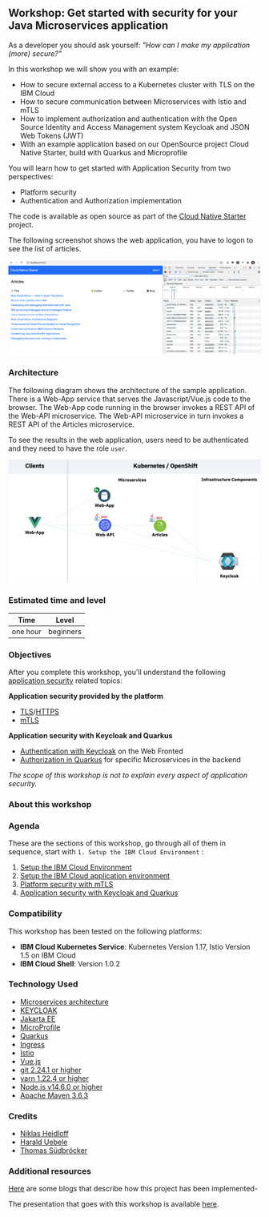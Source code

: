 ## Workshop: Get started with security for your Java Microservices application

As a developer you should ask yourself: *"How can I make my application (more) secure?"*

In this workshop we will show you with an example:
* How to secure external access to a Kubernetes cluster with TLS on the IBM Cloud
* How to secure communication between Microservices with Istio and mTLS
* How to implement authorization and authentication with the Open Source Identity and Access Management system Keycloak and JSON Web Tokens (JWT)
* With an example application based on our OpenSource project Cloud Native Starter, build with Quarkus and Microprofile

You will learn how to get started with Application Security from two perspectives:

* Platform security 
* Authentication and Authorization implementation

The code is available as open source as part of the [Cloud Native Starter](https://github.com/IBM/cloud-native-starter/tree/master/reactive) project. 

The following screenshot shows the web application, you have to logon to see the list of articles.

<kbd><img src="../images/architecture-wep-app-screenshot.png"/></kbd>

### Architecture

The following diagram shows the architecture of the sample application. There is a Web-App service that serves the Javascript/Vue.js code to the browser. The Web-App code running in the browser invokes a REST API of the Web-API microservice. The Web-API microservice in turn invokes a REST API of the Articles microservice. 

To see the results in the web application, users need to be authenticated and they need to have the role `user`. 

<kbd><img src="../images/architecture-diagram.png"/></kbd>

### Estimated time and level

|  Time | Level  |
| - | - |
| one hour | beginners |

### Objectives

After you complete this workshop, you'll understand the following [application security](https://en.wikipedia.org/wiki/Application_security) related topics:

**Application security provided by the platform**
* [TLS](https://en.wikipedia.org/wiki/Transport_Layer_Security)/[HTTPS](https://en.wikipedia.org/wiki/HTTPS)
* [mTLS](https://en.wikipedia.org/wiki/Mutual_authentication)

**Application security with Keycloak and Quarkus**
* [Authentication with Keycloak](https://en.wikipedia.org/wiki/Authentication) on the Web Fronted
* [Authorization in Quarkus](https://en.wikipedia.org/wiki/Authorization) for specific Microservices in the backend

*The scope of this workshop is not to explain every aspect of application security.*

### About this workshop

<!-- The introductory page of the workshop is broken down into the following sections:

* [Agenda](#agenda)
* [Compatibility](#compatibility)
* [Technology Used](#technology-used)
* [Credits](#credits)
* [What`s next?](#whats-next?) -->

### Agenda

These are the sections of this workshop, go through all of them in sequence, start with `1. Setup the IBM Cloud Environment` :

 1. [Setup the IBM Cloud Environment](pre-work/README.md) 
 2. [Setup the IBM Cloud application environment](app-env-exercise-01/README.md) 
 3. [Platform security with mTLS](p-sec-exercise-01/README.md) 
 4. [Application security with Keycloak and Quarkus](app-sec-exercise-01/README.md) 

### Compatibility

This workshop has been tested on the following platforms:

* **IBM Cloud Kubernetes Service**: Kubernetes Version 1.17, Istio Version 1.5 on IBM Cloud
* **IBM Cloud Shell**: Version 1.0.2

### Technology Used

* [Microservices architecture](https://en.wikipedia.org/wiki/Microservices)
* [KEYCLOAK](https://www.keycloak.org)
* [Jakarta EE](https://jakarta.ee/)
* [MicroProfile](https://microprofile.io/)
* [Quarkus](https://quarkus.io/ingress)
* [Ingress](https://kubernetes.io/docs/concepts/services-networking/ingress/)
* [Istio](https://https://istio.io)
* [Vue.js](https://vuejs.org/)
* [git 2.24.1 or higher](https://git-scm.com/book/en/v2/Getting-Started-Installing-Git)
* [yarn 1.22.4 or higher](https://yarnpkg.com)
* [Node.js v14.6.0 or higher](https://nodejs.org/en/)
* [Apache Maven 3.6.3](https://maven.apache.org/ref/3.6.3/maven-embedder/cli.html)

### Credits

* [Niklas Heidloff](https://twitter.com/nheidloff)
* [Harald Uebele](https://twitter.com/Harald_U)
* [Thomas Südbröcker](https://twitter.com/tsuedbroecker)

### Additional resources

[Here](BLOGS.md) are some blogs that describe how this project has been implemented-

The presentation that goes with this workshop is available [here](images/).


